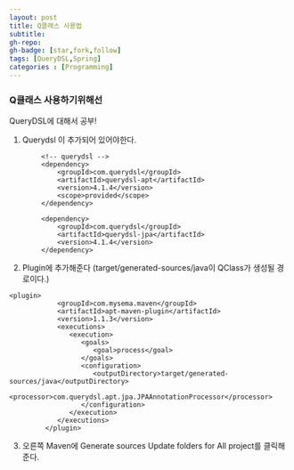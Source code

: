 ```yaml
---
layout: post
title: Q클래스 사용법
subtitle:
gh-repo:
gh-badge: [star,fork,follow]
tags: [QueryDSL,Spring]
categories : [Programming]
---
```


### Q클래스 사용하기위해선
QueryDSL에 대해서 공부!  

1. Querydsl 이 추가되어 있어야한다.
~~~
        <!-- querydsl -->
        <dependency>
            <groupId>com.querydsl</groupId>
            <artifactId>querydsl-apt</artifactId>
            <version>4.1.4</version>
            <scope>provided</scope>
        </dependency>

        <dependency>
            <groupId>com.querydsl</groupId>
            <artifactId>querydsl-jpa</artifactId>
            <version>4.1.4</version>
        </dependency>
~~~

2. Plugin에 추가해준다 (<outputDirectory>target/generated-sources/java</outputDirectory>이 QClass가 생성될 경로이다.)
~~~
<plugin>
            <groupId>com.mysema.maven</groupId>
            <artifactId>apt-maven-plugin</artifactId>
            <version>1.1.3</version>
            <executions>
               <execution>
                  <goals>
                     <goal>process</goal>
                  </goals>
                  <configuration>
                     <outputDirectory>target/generated-sources/java</outputDirectory>
                     <processor>com.querydsl.apt.jpa.JPAAnnotationProcessor</processor>
                  </configuration>
               </execution>
            </executions>
         </plugin>

~~~

3. 오른쪽 Maven에 Generate sources Update folders for All project를 클릭해준다.